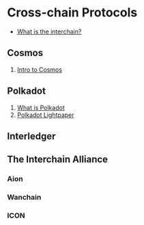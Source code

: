 # Cross-chain Protocols

* [What is the interchain?](https://medium.com/balance-io/what-is-the-interchain-799b187735de)

## Cosmos

1. [Intro to Cosmos](https://cosmos.network/docs/introduction/cosmos-hub.html)

## Polkadot

1. [What is Polkadot](https://polkadot.network/#whatisit)
1. [Polkadot Lightpaper](https://polkadot.network/Polkadot-lightpaper.pdf)

## Interledger

## The Interchain Alliance

### Aion

### Wanchain

### ICON

